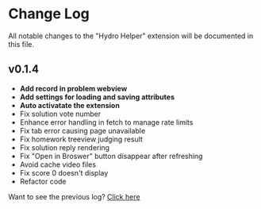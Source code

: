 # Change Log

All notable changes to the "Hydro Helper" extension will be documented in this file.

## v0.1.4

- **Add record in problem webview**
- **Add settings for loading and saving attributes**
- **Auto activatate the extension**
- Fix solution vote number
- Enhance error handling in fetch to manage rate limits
- Fix tab error causing page unavailable
- Fix homework treeview judging result
- Fix solution reply rendering
- Fix "Open in Broswer" button disappear after refreshing
- Avoid cache video files
- Fix score 0 doesn't display
- Refactor code

Want to see the previous log? [Click here](https://github.com/langningchen/hydro-helper/commits/main/CHANGELOG.md)
